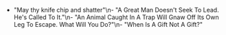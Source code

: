 - "May thy knife chip and shatter"\n- "A Great Man Doesn't Seek To Lead. He's Called To It."\n- "An Animal Caught In A Trap Will Gnaw Off Its Own Leg To Escape. What Will You Do?"\n- "When Is A Gift Not A Gift?"
